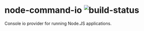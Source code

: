 node-command-io ![build-status](http://status.ci.techniv.fr/Command.IO)
===============

Console io provider for running Node.JS applications.
